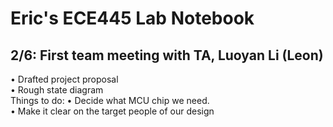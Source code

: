 # Eric's ECE445 Lab Notebook

## 2/6: First team meeting with TA, Luoyan Li (Leon)
  •  Drafted project proposal <br>
  •  Rough state diagram <br>
  Things to do:
  •  Decide what MCU chip we need. <br>
  •  Make it clear on the target people of our design <br>
  
  
